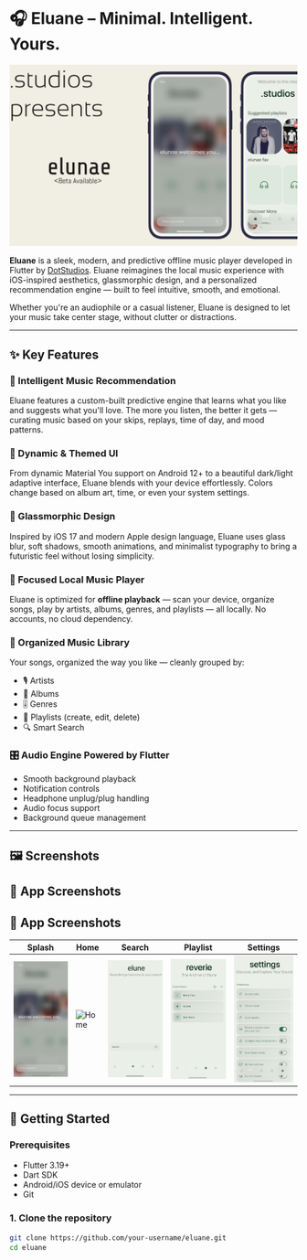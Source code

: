# 🎧 Eluane – Minimal. Intelligent. Yours.

![Eluane Banner](screenshots/banner.png)

**Eluane** is a sleek, modern, and predictive offline music player developed in Flutter by [DotStudios](https://github.com/your-username). Eluane reimagines the local music experience with iOS-inspired aesthetics, glassmorphic design, and a personalized recommendation engine — built to feel intuitive, smooth, and emotional.

Whether you're an audiophile or a casual listener, Eluane is designed to let your music take center stage, without clutter or distractions.

---

## ✨ Key Features

### 🔮 Intelligent Music Recommendation
Eluane features a custom-built predictive engine that learns what you like and suggests what you'll love. The more you listen, the better it gets — curating music based on your skips, replays, time of day, and mood patterns.

### 🌙 Dynamic & Themed UI
From dynamic Material You support on Android 12+ to a beautiful dark/light adaptive interface, Eluane blends with your device effortlessly. Colors change based on album art, time, or even your system settings.

### 💠 Glassmorphic Design
Inspired by iOS 17 and modern Apple design language, Eluane uses glass blur, soft shadows, smooth animations, and minimalist typography to bring a futuristic feel without losing simplicity.

### 🎵 Focused Local Music Player
Eluane is optimized for **offline playback** — scan your device, organize songs, play by artists, albums, genres, and playlists — all locally. No accounts, no cloud dependency.

### 📁 Organized Music Library
Your songs, organized the way you like — cleanly grouped by:
- 🎙 Artists
- 💽 Albums
- 🎚 Genres
- 📝 Playlists (create, edit, delete)
- 🔍 Smart Search

### 🎛️ Audio Engine Powered by Flutter
- Smooth background playback
- Notification controls
- Headphone unplug/plug handling
- Audio focus support
- Background queue management

---

## 🖼 Screenshots
## 📸 App Screenshots

## 📸 App Screenshots

| Splash                       | Home                            | Search                             | Playlist                             | Settings                             |
|------------------------------|---------------------------------|------------------------------------|--------------------------------------|--------------------------------------|
| ![Splash](screenshots/0.png) | ![Home](screenshots/1_ight.png) | ![Search](screenshots/2_light.png) | ![Playlist](screenshots/3_light.png) | ![Settings](screenshots/4_light.png) |

---

## 🚀 Getting Started

### Prerequisites

- Flutter 3.19+
- Dart SDK
- Android/iOS device or emulator
- Git

### 1. Clone the repository

```bash
git clone https://github.com/your-username/eluane.git
cd eluane
